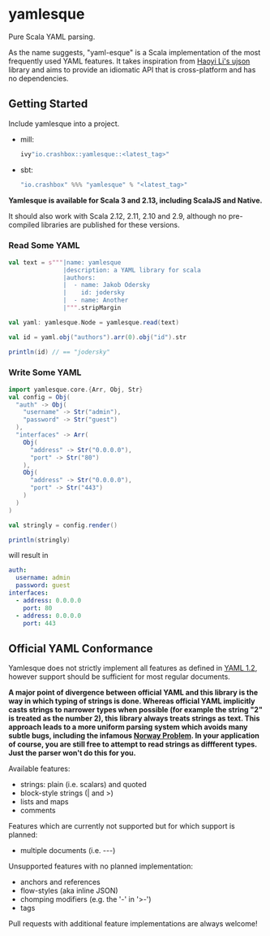 # yamlesque

Pure Scala YAML parsing.

As the name suggests, "yaml-esque" is a Scala implementation of the most
frequently used YAML features. It takes inspiration from [Haoyi Li's
ujson](http://www.lihaoyi.com/post/uJsonfastflexibleandintuitiveJSONforScala.html)
library and aims to provide an idiomatic API that is cross-platform and has no
dependencies.

## Getting Started

Include yamlesque into a project.

- mill:

  ```scala
  ivy"io.crashbox::yamlesque::<latest_tag>"
  ```

- sbt:

  ```scala
  "io.crashbox" %%% "yamlesque" % "<latest_tag>"
  ```

**Yamlesque is available for Scala 3 and 2.13, including ScalaJS and
Native.**

It should also work with Scala 2.12, 2.11, 2.10 and 2.9, although no
pre-compiled libraries are published for these versions.

### Read Some YAML

```scala
val text = s"""|name: yamlesque
               |description: a YAML library for scala
               |authors:
               |  - name: Jakob Odersky
               |    id: jodersky
               |  - name: Another
               |""".stripMargin

val yaml: yamlesque.Node = yamlesque.read(text)

val id = yaml.obj("authors").arr(0).obj("id").str

println(id) // == "jodersky"
```

### Write Some YAML

```scala
import yamlesque.core.{Arr, Obj, Str}
val config = Obj(
  "auth" -> Obj(
    "username" -> Str("admin"),
    "password" -> Str("guest")
  ),
  "interfaces" -> Arr(
    Obj(
      "address" -> Str("0.0.0.0"),
      "port" -> Str("80")
    ),
    Obj(
      "address" -> Str("0.0.0.0"),
      "port" -> Str("443")
    )
  )
)

val stringly = config.render()

println(stringly)
```

will result in

```yaml
auth:
  username: admin
  password: guest
interfaces:
  - address: 0.0.0.0
    port: 80
  - address: 0.0.0.0
    port: 443
```

## Official YAML Conformance

Yamlesque does not strictly implement all features as defined in [YAML
1.2](http://yaml.org/spec/1.2/spec.html), however support should be
sufficient for most regular documents.

**A major point of divergence between official YAML and this library is the way
in which typing of strings is done. Whereas official YAML implicitly casts
strings to narrower types when possible (for example the string "2" is treated
as the number 2), this library always treats strings as text. This approach
leads to a more uniform parsing system which avoids many subtle bugs, including
the infamous [Norway
Problem](https://hitchdev.com/strictyaml/why/implicit-typing-removed/). In your
application of course, you are still free to attempt to read strings as
diffferent types. Just the parser won't do this for you.**

Available features:

- strings: plain (i.e. scalars) and quoted
- block-style strings (| and >)
- lists and maps
- comments

Features which are currently not supported but for which support is planned:

- multiple documents (i.e. ---)

Unsupported features with no planned implementation:

- anchors and references
- flow-styles (aka inline JSON)
- chomping modifiers (e.g. the '-' in '>-')
- tags

Pull requests with additional feature implementations are always welcome!
